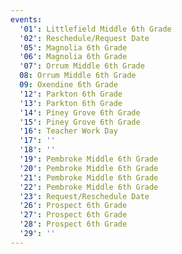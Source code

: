 ```yaml
---
events:
  '01': Littlefield Middle 6th Grade
  '02': Reschedule/Request Date
  '05': Magnolia 6th Grade
  '06': Magnolia 6th Grade
  '07': Orrum Middle 6th Grade
  08: Orrum Middle 6th Grade
  09: Oxendine 6th Grade
  '12': Parkton 6th Grade
  '13': Parkton 6th Grade
  '14': Piney Grove 6th Grade
  '15': Piney Grove 6th Grade
  '16': Teacher Work Day
  '17': ''
  '18': ''
  '19': Pembroke Middle 6th Grade
  '20': Pembroke Middle 6th Grade
  '21': Pembroke Middle 6th Grade
  '22': Pembroke Middle 6th Grade
  '23': Request/Reschedule Date
  '26': Prospect 6th Grade
  '27': Prospect 6th Grade
  '28': Prospect 6th Grade
  '29': ''
---
```


